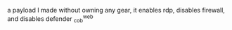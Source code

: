 a payload I made without owning any gear, it enables rdp, disables firewall, and disables defender <sub>cob</sub><sup>web</sup>
